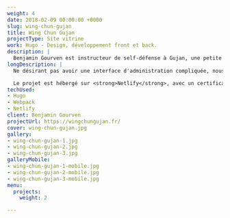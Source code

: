 ```yaml
---
weight: 4
date: 2018-02-09 00:00:00 +0000
slug: wing-chun-gujan
title: Wing Chun Gujan
projectType: Site vitrine
work: Hugo - Design, développement front et back.
description: |
  Benjamin Gourven est instructeur de self-défense à Gujan, une petite ville du Sud-Ouest. Il souhaitait un site internet simple, qui lui permette de présenter son activité et de mettre en avant quelques photos de ses séminaires.
longDescription: |
  Ne désirant pas avoir une interface d'administration compliquée, nous nous sommes donc accordés pour utiliser <strong>Hugo</strong> comme générateur de site statique.

  Le projet est hébergé sur <strong>Netlify</strong>, avec un certificat SSL fourni par <strong>Let's Encrypt</strong>, et se déploie automatiquement depuis Github.
techUsed:
- Hugo
- Webpack
- Netlify
client: Benjamin Gourven
projectUrl: https://wingchungujan.fr/
cover: wing-chun-gujan.jpg
gallery:
- wing-chun-gujan-1.jpg
- wing-chun-gujan-2.jpg
- wing-chun-gujan-3.jpg
galleryMobile:
- wing-chun-gujan-1-mobile.jpg
- wing-chun-gujan-2-mobile.jpg
- wing-chun-gujan-3-mobile.jpg
menu:
  projects:
    weight: 2

---
```


